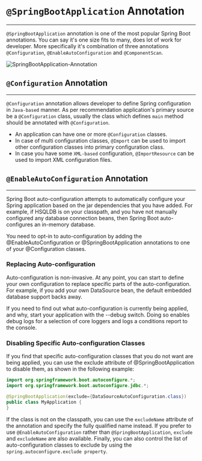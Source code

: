 # `@SpringBootApplication` Annotation
---
`@SpringBootApplication` annotation is one of the most popular Spring Boot annotations. You can say it's one size fits to many, does lot of work for developer. More specifically it's combination of three annotations `@Configuration`, `@EnableAutoConfiguration` and `@ComponentScan`.

![SpringBootApplication-Annotation](https://docs.google.com/drawings/d/1qffIVIgO_wqexzgm7mCLY9xzJmuttTIFIcx346p0znc/export/png)


## `@Configuration` Annotation
---
`@Configuration` annotation allows developer to define Spring configuration in `Java-based` manner. As per recommendation application's primary source be a `@Configuration` class, usually the class which defines `main` method should be annotated with `@Configuration`.
- An application can have one or more `@Configuration` classes.
- In case of multi configuration classes, `@Import` can be used to import other configuration classes into primary configuration class.
- In case you have some `XML-based` configuration, `@ImportResource` can be used to import XML configuration files.

## `@EnableAutoConfiguration` Annotation
---
Spring Boot auto-configuration attempts to automatically configure your Spring application based on the jar dependencies that you have added. For example, if HSQLDB is on your classpath, and you have not manually configured any database connection beans, then Spring Boot auto-configures an in-memory database.

You need to opt-in to auto-configuration by adding the @EnableAutoConfiguration or @SpringBootApplication annotations to one of your @Configuration classes.

### Replacing Auto-configuration
Auto-configuration is non-invasive. At any point, you can start to define your own configuration to replace specific parts of the auto-configuration. For example, if you add your own DataSource bean, the default embedded database support backs away.

If you need to find out what auto-configuration is currently being applied, and why, start your application with the --debug switch. Doing so enables debug logs for a selection of core loggers and logs a conditions report to the console.

### Disabling Specific Auto-configuration Classes
If you find that specific auto-configuration classes that you do not want are being applied, you can use the exclude attribute of @SpringBootApplication to disable them, as shown in the following example:

```java
import org.springframework.boot.autoconfigure.*;
import org.springframework.boot.autoconfigure.jdbc.*;

@SpringBootApplication(exclude={DataSourceAutoConfiguration.class})
public class MyApplication {
}
```

If the class is not on the classpath, you can use the `excludeName` attribute of the annotation and specify the fully qualified name instead. If you prefer to use `@EnableAutoConfiguration` rather than `@SpringBootApplication`, `exclude` and `excludeName` are also available. Finally, you can also control the list of auto-configuration classes to exclude by using the `spring.autoconfigure.exclude property`.
